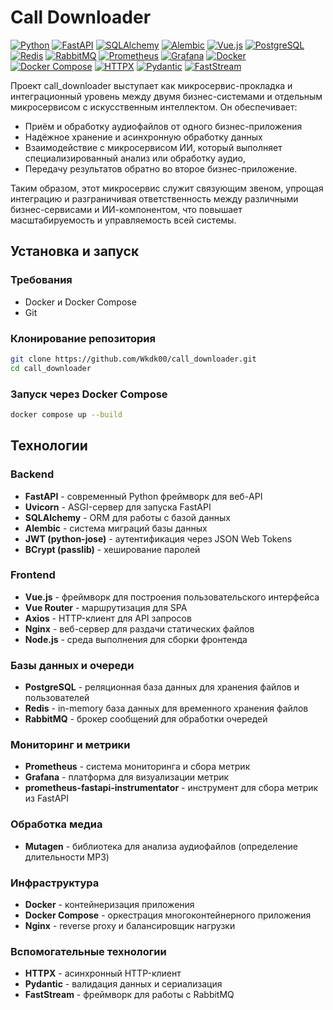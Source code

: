 # Call Downloader
[![Python](https://img.shields.io/badge/Python-3.11+-blue.svg)](https://python.org)
[![FastAPI](https://img.shields.io/badge/FastAPI-0.104+-green.svg)](https://fastapi.tiangolo.com)
[![SQLAlchemy](https://img.shields.io/badge/SQLAlchemy-2.0+-red.svg)](https://sqlalchemy.org)
[![Alembic](https://img.shields.io/badge/Alembic-1.12+-yellow.svg)](https://alembic.sqlalchemy.org)
[![Vue.js](https://img.shields.io/badge/Vue.js-3.3+-brightgreen.svg)](https://vuejs.org)
[![PostgreSQL](https://img.shields.io/badge/PostgreSQL-15+-blue.svg)](https://postgresql.org)
[![Redis](https://img.shields.io/badge/Redis-7.2+-red.svg)](https://redis.io)
[![RabbitMQ](https://img.shields.io/badge/RabbitMQ-3.12+-ff6a00.svg)](https://rabbitmq.com)
[![Prometheus](https://img.shields.io/badge/Prometheus-2.47+-e6522c.svg)](https://prometheus.io)
[![Grafana](https://img.shields.io/badge/Grafana-10.1+-orange.svg)](https://grafana.com)
[![Docker](https://img.shields.io/badge/Docker-24.0+-blue.svg)](https://docker.com)
[![Docker Compose](https://img.shields.io/badge/Docker%20Compose-2.22+-blue.svg)](https://docs.docker.com/compose/)
[![HTTPX](https://img.shields.io/badge/HTTPX-0.25+-green.svg)](https://www.python-httpx.org)
[![Pydantic](https://img.shields.io/badge/Pydantic-2.4+-blue.svg)](https://pydantic-docs.helpmanual.io)
[![FastStream](https://img.shields.io/badge/FastStream-0.3.5+-8A2BE2.svg)](https://faststream.airt.ai)

Проект call_downloader выступает как микросервис-прокладка и интеграционный уровень между двумя бизнес-системами и отдельным микросервисом с искусственным интеллектом. Он обеспечивает:
- Приём и обработку аудиофайлов от одного бизнес-приложения
- Надёжное хранение и асинхронную обработку данных
- Взаимодействие с микросервисом ИИ, который выполняет специализированный анализ или обработку аудио,
- Передачу результатов обратно во второе бизнес-приложение.

Таким образом, этот микросервис служит связующим звеном, упрощая интеграцию и разграничивая ответственность между различными бизнес-сервисами и ИИ-компонентом, что повышает масштабируемость и управляемость всей системы.

## Установка и запуск

### Требования

- Docker и Docker Compose
- Git

### Клонирование репозитория
```bash
git clone https://github.com/Wkdk00/call_downloader.git
cd call_downloader
```

### Запуск через Docker Compose
```bash
docker compose up --build
```

## Технологии

### Backend
- **FastAPI** - современный Python фреймворк для веб-API
- **Uvicorn** - ASGI-сервер для запуска FastAPI
- **SQLAlchemy** - ORM для работы с базой данных
- **Alembic** - система миграций базы данных
- **JWT (python-jose)** - аутентификация через JSON Web Tokens
- **BCrypt (passlib)** - хеширование паролей
  
### Frontend
- **Vue.js** - фреймворк для построения пользовательского интерфейса
- **Vue Router** - маршрутизация для SPA
- **Axios** - HTTP-клиент для API запросов
- **Nginx** - веб-сервер для раздачи статических файлов
- **Node.js** - среда выполнения для сборки фронтенда

### Базы данных и очереди
- **PostgreSQL** - реляционная база данных для хранения файлов и пользователей
- **Redis** - in-memory база данных для временного хранения файлов
- **RabbitMQ** - брокер сообщений для обработки очередей

### Мониторинг и метрики
- **Prometheus** - система мониторинга и сбора метрик
- **Grafana** - платформа для визуализации метрик
- **prometheus-fastapi-instrumentator** - инструмент для сбора метрик из FastAPI

### Обработка медиа
- **Mutagen** - библиотека для анализа аудиофайлов (определение длительности MP3)

### Инфраструктура
- **Docker** - контейнеризация приложения
- **Docker Compose** - оркестрация многоконтейнерного приложения
- **Nginx** - reverse proxy и балансировщик нагрузки

### Вспомогательные технологии
- **HTTPX** - асинхронный HTTP-клиент
- **Pydantic** - валидация данных и сериализация
- **FastStream** - фреймворк для работы с RabbitMQ
